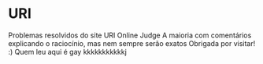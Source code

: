 # URI
Problemas resolvidos do site URI Online Judge 
A maioria com comentários explicando o raciocínio, 
mas nem sempre serão exatos
Obrigada por visitar! :) 
Quem leu aqui é gay kkkkkkkkkkkj 